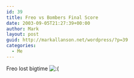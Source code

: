 ```yaml
---
id: 39
title: Freo vs Bombers Final Score
date: 2003-09-05T21:27:39+00:00
author: Mark
layout: post
guid: http://markallanson.net/wordpress/?p=39
categories:
  - Me
---
```

Freo lost bigtime  <img src='https://markallanson.net/blog/wp-includes/images/smilies/icon_sad.gif' alt=':(' class='wp-smiley' />